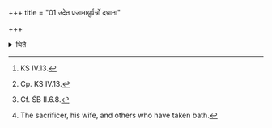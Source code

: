 +++
title = "01 उदेत प्रजामायुर्वर्चो दधाना"

+++

<details><summary>थिते</summary>

1. With ud eta prajām āyur varcaḥ...[^1] and suprītaḥ suvarapaḥ...[^2] the Unnetr̥ leads[^3] (them[^4] all out of water).   

[^1]: KS IV.13.   

[^2]: Cp. KS IV.13.   

[^3]: Cf. ŚB II.6.8.  

[^4]: The sacrificer, his wife, and others who have taken bath.   
</details>
